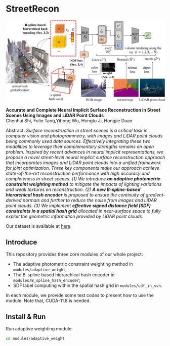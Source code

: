 # StreetRecon

![StreetRecon](assets/overview.png)

**Accurate and Complete Neural Implicit Surface Reconstruction in Street Scenes Using Images and LiDAR Point Clouds**
<br>Chenhui Shi, Fulin Tang,Yihong Wu, Hongtu Ji, Hongjie Duan<br>

Abstract: *Surface reconstruction in street scenes is a critical task in computer vision and photogrammetry, with images and LiDAR point clouds being commonly used data sources. Effectively integrating these two modalities to leverage their complementary strengths remains an open problem. Inspired by recent advances in neural implicit representations, we propose a novel street-level neural implicit surface reconstruction approach that incorporates images and LiDAR point clouds into a unified framework for joint optimization. Three key components make our approach achieve state-of-the-art reconstruction performance with high accuracy and completeness in street scenes. (1) We introduce **an adaptive photometric constraint weighting method** to mitigate the impacts of lighting variations and weak textures on reconstruction. (2) **A new B-spline-based hierarchical hash encoder** is proposed to ensure the continuity of gradient-derived normals and further to reduce the noise from images and LiDAR point clouds. (3) We implement **effective signed distance field (SDF) constraints in a spatial hash grid** allocated in near-surface space to fully exploit the geometric information provided by LiDAR point clouds.*

Our dataset is available at [here](https://doi.org/10.57760/sciencedb.ai.00005).

## Introduce

This repository provides three core modules of our whole project: 
- The adaptive photometric constraint weighting method in `modules/adaptive_weight`;
- The B-spline based hierarchical hash encoder in `modules/B_spline_hash_encoder`;
- SDF label computing within the spatial hash grid in `modules/udf_in_svh`.
  
In each module, we provide some test codes to present how to use the module. Note that, CUDA-11.8 is needed.

## Install & Run

Run adaptive weighting module:

```bash
cd modules/adaptive_weight

```
